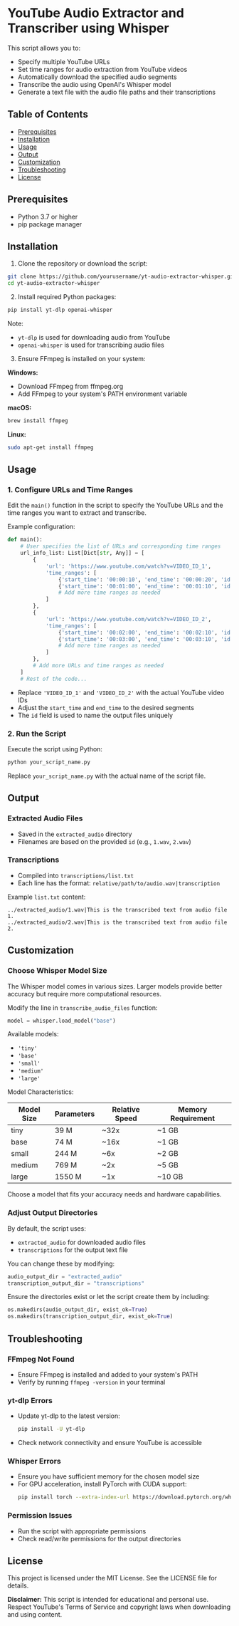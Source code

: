 # YouTube Audio Extractor and Transcriber using Whisper

This script allows you to:

- Specify multiple YouTube URLs
- Set time ranges for audio extraction from YouTube videos
- Automatically download the specified audio segments
- Transcribe the audio using OpenAI's Whisper model
- Generate a text file with the audio file paths and their transcriptions

## Table of Contents

- [Prerequisites](#prerequisites)
- [Installation](#installation)
- [Usage](#usage)
- [Output](#output)
- [Customization](#customization)
- [Troubleshooting](#troubleshooting)
- [License](#license)

## Prerequisites

- Python 3.7 or higher
- pip package manager

## Installation

1. Clone the repository or download the script:

```bash
git clone https://github.com/yourusername/yt-audio-extractor-whisper.git
cd yt-audio-extractor-whisper
```

2. Install required Python packages:

```bash
pip install yt-dlp openai-whisper
```

Note:
- `yt-dlp` is used for downloading audio from YouTube
- `openai-whisper` is used for transcribing audio files

3. Ensure FFmpeg is installed on your system:

**Windows:**
- Download FFmpeg from ffmpeg.org
- Add FFmpeg to your system's PATH environment variable

**macOS:**
```bash
brew install ffmpeg
```

**Linux:**
```bash
sudo apt-get install ffmpeg
```

## Usage

### 1. Configure URLs and Time Ranges

Edit the `main()` function in the script to specify the YouTube URLs and the time ranges you want to extract and transcribe.

Example configuration:

```python
def main():
    # User specifies the list of URLs and corresponding time ranges
    url_info_list: List[Dict[str, Any]] = [
        {
            'url': 'https://www.youtube.com/watch?v=VIDEO_ID_1',
            'time_ranges': [
                {'start_time': '00:00:10', 'end_time': '00:00:20', 'id': 1},
                {'start_time': '00:01:00', 'end_time': '00:01:10', 'id': 2},
                # Add more time ranges as needed
            ]
        },
        {
            'url': 'https://www.youtube.com/watch?v=VIDEO_ID_2',
            'time_ranges': [
                {'start_time': '00:02:00', 'end_time': '00:02:10', 'id': 3},
                {'start_time': '00:03:00', 'end_time': '00:03:10', 'id': 4},
                # Add more time ranges as needed
            ]
        },
        # Add more URLs and time ranges as needed
    ]
    # Rest of the code...
```

- Replace `'VIDEO_ID_1'` and `'VIDEO_ID_2'` with the actual YouTube video IDs
- Adjust the `start_time` and `end_time` to the desired segments
- The `id` field is used to name the output files uniquely

### 2. Run the Script

Execute the script using Python:

```bash
python your_script_name.py
```

Replace `your_script_name.py` with the actual name of the script file.

## Output

### Extracted Audio Files

- Saved in the `extracted_audio` directory
- Filenames are based on the provided `id` (e.g., `1.wav`, `2.wav`)

### Transcriptions

- Compiled into `transcriptions/list.txt`
- Each line has the format: `relative/path/to/audio.wav|transcription`

Example `list.txt` content:
```
../extracted_audio/1.wav|This is the transcribed text from audio file 1.
../extracted_audio/2.wav|This is the transcribed text from audio file 2.
```

## Customization

### Choose Whisper Model Size

The Whisper model comes in various sizes. Larger models provide better accuracy but require more computational resources.

Modify the line in `transcribe_audio_files` function:

```python
model = whisper.load_model("base")
```

Available models:
- `'tiny'`
- `'base'`
- `'small'`
- `'medium'`
- `'large'`

Model Characteristics:

| Model Size | Parameters | Relative Speed | Memory Requirement |
|-----------|------------|---------------|-------------------|
| tiny      | 39 M       | ~32x          | ~1 GB             |
| base      | 74 M       | ~16x          | ~1 GB             |
| small     | 244 M      | ~6x           | ~2 GB             |
| medium    | 769 M      | ~2x           | ~5 GB             |
| large     | 1550 M     | ~1x           | ~10 GB            |

Choose a model that fits your accuracy needs and hardware capabilities.

### Adjust Output Directories

By default, the script uses:
- `extracted_audio` for downloaded audio files
- `transcriptions` for the output text file

You can change these by modifying:

```python
audio_output_dir = "extracted_audio"
transcription_output_dir = "transcriptions"
```

Ensure the directories exist or let the script create them by including:

```python
os.makedirs(audio_output_dir, exist_ok=True)
os.makedirs(transcription_output_dir, exist_ok=True)
```

## Troubleshooting

### FFmpeg Not Found

- Ensure FFmpeg is installed and added to your system's PATH
- Verify by running `ffmpeg -version` in your terminal

### yt-dlp Errors

- Update yt-dlp to the latest version:
  ```bash
  pip install -U yt-dlp
  ```
- Check network connectivity and ensure YouTube is accessible

### Whisper Errors

- Ensure you have sufficient memory for the chosen model size
- For GPU acceleration, install PyTorch with CUDA support:
  ```bash
  pip install torch --extra-index-url https://download.pytorch.org/whl/cu117
  ```

### Permission Issues

- Run the script with appropriate permissions
- Check read/write permissions for the output directories

## License

This project is licensed under the MIT License. See the LICENSE file for details.

**Disclaimer:** This script is intended for educational and personal use. Respect YouTube's Terms of Service and copyright laws when downloading and using content.